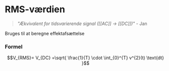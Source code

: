 # RMS-værdien
> *"Ækvivalent for tidsvarierende signal ([[AC]] $\rightarrow$ [[DC]])"*
>  \- Jan

Bruges til at beregne effektafsættelse

### Formel
$$V_{RMS}= V_{DC} =\sqrt{ \frac{1}{T} \cdot \int_{0}^{T} v^{2}(t) \text{dt} }$$